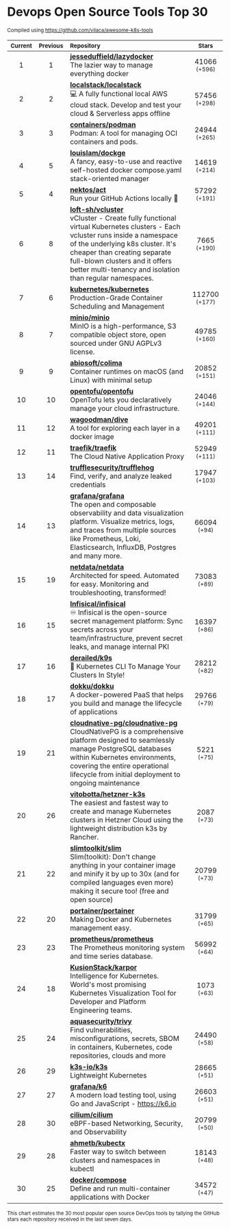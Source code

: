 # Devops Open Source Tools Top 30
<sup>Compiled using https://github.com/vilaca/awesome-k8s-tools</sup>
<div align="center">

|<sub>Current</sub>|<sub>Previous</sub>|<sub>Repository</sub>|<sub>Stars</sub>|
|:---:|:---:|:---|:---:|
|1|1|[**jesseduffield/lazydocker**](https://github.com/jesseduffield/lazydocker)<br/>The lazier way to manage everything docker|41066 <sup>(+596)</sup>|
|2|2|[**localstack/localstack**](https://github.com/localstack/localstack)<br/>💻 A fully functional local AWS cloud stack. Develop and test your cloud & Serverless apps offline|57456 <sup>(+298)</sup>|
|3|3|[**containers/podman**](https://github.com/containers/podman)<br/>Podman: A tool for managing OCI containers and pods.|24944 <sup>(+265)</sup>|
|4|5|[**louislam/dockge**](https://github.com/louislam/dockge)<br/>A fancy, easy-to-use and reactive self-hosted docker compose.yaml stack-oriented manager|14619 <sup>(+214)</sup>|
|5|4|[**nektos/act**](https://github.com/nektos/act)<br/>Run your GitHub Actions locally 🚀|57292 <sup>(+191)</sup>|
|6|8|[**loft-sh/vcluster**](https://github.com/loft-sh/vcluster)<br/>vCluster - Create fully functional virtual Kubernetes clusters - Each vcluster runs inside a namespace of the underlying k8s cluster. It's cheaper than creating separate full-blown clusters and it offers better multi-tenancy and isolation than regular namespaces.|7665 <sup>(+190)</sup>|
|7|6|[**kubernetes/kubernetes**](https://github.com/kubernetes/kubernetes)<br/>Production-Grade Container Scheduling and Management|112700 <sup>(+177)</sup>|
|8|7|[**minio/minio**](https://github.com/minio/minio)<br/>MinIO is a high-performance, S3 compatible object store, open sourced under GNU AGPLv3 license.|49785 <sup>(+160)</sup>|
|9|9|[**abiosoft/colima**](https://github.com/abiosoft/colima)<br/>Container runtimes on macOS (and Linux) with minimal setup|20852 <sup>(+151)</sup>|
|10|10|[**opentofu/opentofu**](https://github.com/opentofu/opentofu)<br/>OpenTofu lets you declaratively manage your cloud infrastructure.|24046 <sup>(+144)</sup>|
|11|12|[**wagoodman/dive**](https://github.com/wagoodman/dive)<br/>A tool for exploring each layer in a docker image|49201 <sup>(+111)</sup>|
|12|11|[**traefik/traefik**](https://github.com/traefik/traefik)<br/>The Cloud Native Application Proxy|52949 <sup>(+111)</sup>|
|13|14|[**trufflesecurity/trufflehog**](https://github.com/trufflesecurity/trufflehog)<br/>Find, verify, and analyze leaked credentials|17947 <sup>(+103)</sup>|
|14|13|[**grafana/grafana**](https://github.com/grafana/grafana)<br/>The open and composable observability and data visualization platform. Visualize metrics, logs, and traces from multiple sources like Prometheus, Loki, Elasticsearch, InfluxDB, Postgres and many more. |66094 <sup>(+94)</sup>|
|15|19|[**netdata/netdata**](https://github.com/netdata/netdata)<br/>Architected for speed. Automated for easy. Monitoring and troubleshooting, transformed!|73083 <sup>(+89)</sup>|
|16|15|[**Infisical/infisical**](https://github.com/Infisical/infisical)<br/>♾ Infisical is the open-source secret management platform: Sync secrets across your team/infrastructure, prevent secret leaks, and manage internal PKI|16397 <sup>(+86)</sup>|
|17|16|[**derailed/k9s**](https://github.com/derailed/k9s)<br/>🐶 Kubernetes CLI To Manage Your Clusters In Style!|28212 <sup>(+82)</sup>|
|18|17|[**dokku/dokku**](https://github.com/dokku/dokku)<br/>A docker-powered PaaS that helps you build and manage the lifecycle of applications|29766 <sup>(+79)</sup>|
|19|21|[**cloudnative-pg/cloudnative-pg**](https://github.com/cloudnative-pg/cloudnative-pg)<br/>CloudNativePG is a comprehensive platform designed to seamlessly manage PostgreSQL databases within Kubernetes environments, covering the entire operational lifecycle from initial deployment to ongoing maintenance|5221 <sup>(+75)</sup>|
|20|26|[**vitobotta/hetzner-k3s**](https://github.com/vitobotta/hetzner-k3s)<br/>The easiest and fastest way to create and manage Kubernetes clusters in Hetzner Cloud using the lightweight distribution k3s by Rancher.|2087 <sup>(+73)</sup>|
|21|22|[**slimtoolkit/slim**](https://github.com/slimtoolkit/slim)<br/>Slim(toolkit): Don't change anything in your container image and minify it by up to 30x (and for compiled languages even more) making it secure too! (free and open source)|20799 <sup>(+73)</sup>|
|22|20|[**portainer/portainer**](https://github.com/portainer/portainer)<br/>Making Docker and Kubernetes management easy.|31799 <sup>(+65)</sup>|
|23|23|[**prometheus/prometheus**](https://github.com/prometheus/prometheus)<br/>The Prometheus monitoring system and time series database.|56992 <sup>(+64)</sup>|
|24|18|[**KusionStack/karpor**](https://github.com/KusionStack/karpor)<br/>Intelligence for Kubernetes. World's most promising Kubernetes Visualization Tool for Developer and Platform Engineering teams. |1073 <sup>(+63)</sup>|
|25|24|[**aquasecurity/trivy**](https://github.com/aquasecurity/trivy)<br/>Find vulnerabilities, misconfigurations, secrets, SBOM in containers, Kubernetes, code repositories, clouds and more|24490 <sup>(+58)</sup>|
|26|29|[**k3s-io/k3s**](https://github.com/k3s-io/k3s)<br/>Lightweight Kubernetes|28665 <sup>(+51)</sup>|
|27|27|[**grafana/k6**](https://github.com/grafana/k6)<br/>A modern load testing tool, using Go and JavaScript - https://k6.io|26603 <sup>(+51)</sup>|
|28|30|[**cilium/cilium**](https://github.com/cilium/cilium)<br/>eBPF-based Networking, Security, and Observability|20799 <sup>(+50)</sup>|
|29|28|[**ahmetb/kubectx**](https://github.com/ahmetb/kubectx)<br/>Faster way to switch between clusters and namespaces in kubectl|18143 <sup>(+48)</sup>|
|30|25|[**docker/compose**](https://github.com/docker/compose)<br/>Define and run multi-container applications with Docker|34572 <sup>(+47)</sup>|


</div>

<sub>This chart estimates the 30 most popular open source DevOps tools by tallying the GitHub stars each repository received in the last seven days.</sub>
